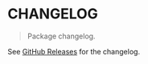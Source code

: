 # CHANGELOG

> Package changelog.

See [GitHub Releases](https://github.com/stdlib-js/utils-nonenumerable-properties-in/releases) for the changelog.
